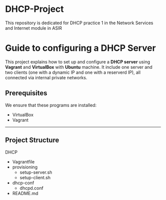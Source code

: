 # DHCP-Project
This repository is dedicated for DHCP practice 1 in the Network Services and Internet module in ASIR

# Guide to configuring a DHCP Server

This project explains how to set up and configure a **DHCP server** using **Vagrant** and **VirtualBox** with **Ubuntu** machine.
It include one server and two clients (one with a dynamic IP and one with a reserverd IP), all connected via internal private networks.

## Prerequisites

We ensure that these programs are installed:

- VirtualBox
- Vagrant

---

## Project Structure

DHCP
- Vagrantfile
- provisioning
  - setup-server.sh
  - setup-client.sh
- dhcp-conf
  - dhcpd.conf
- README.md

